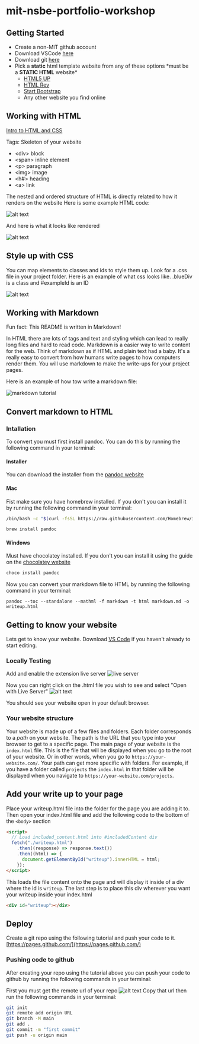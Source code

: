 # mit-nsbe-portfolio-workshop

## Getting Started

- Create a non-MIT github account
- Download VSCode [here](https://code.visualstudio.com/download)
- Download git [here](https://git-scm.com/downloads)
- Pick a **static** html template website from any of these options \*must be a **STATIC HTML** website\*
  - [HTML5 UP](https://html5up.net/)
  - [HTML Rev](https://htmlrev.com/free-html-templates.html)
  - [Start Bootstrap](https://startbootstrap.com/)
  - Any other website you find online

## Working with HTML

[Intro to HTML and CSS](https://easyhtmlcss.com/lessons/01-html-intro)

Tags: Skeleton of your website

- \<div> block
- \<span> inline element
- \<p> paragraph
- \<img> image
- \<h#> heading
- \<a> link

The nested and ordered structure of HTML is directly related to how it renders on the website
Here is some example HTML code:

![alt text](html.png)

And here is what it looks like rendered

![alt text](layout.png)

## Style up with CSS

You can map elements to classes and ids to style them up.
Look for a .css file in your project folder.
Here is an example of what css looks like. .blueDiv is a class and #exampleId is an ID

![alt text](css.png)

## Working with Markdown

Fun fact: This README is written in Markdown!

In HTML there are lots of tags and text and styling which can lead to really long files and hard to read code. Markdown is a easier way to write content for the web. Think of markdown as if HTML and plain text had a baby. It's a really easy to convert from how humans write pages to how computers render them. You will use markdown to make the write-ups for your project pages.

Here is an example of how tow write a markdown file:

![markdown tutorial](https://d33wubrfki0l68.cloudfront.net/e3541891e3115642d605aca52e4556d397e95c6f/4e2ba/images/quicktourexample.png)

## Convert markdown to HTML

### Intallation

To convert you must first install pandoc. You can do this by running the following command in your terminal:

#### Installer

You can download the installer from the [pandoc website](https://pandoc.org/installing.html)

#### Mac

Fist make sure you have homebrew installed. If you don't you can install it by running the following command in your terminal:

```bash
/bin/bash -c "$(curl -fsSL https://raw.githubusercontent.com/Homebrew/install/HEAD/install.sh)"
```

```bash
brew install pandoc
```

#### Windows

Must have chocolatey installed. If you don't you can install it using the guide on the [chocolatey website](https://chocolatey.org/install)

```bash
choco install pandoc
```

Now you can convert your markdown file to HTML by running the following command in your terminal:

```
pandoc --toc --standalone --mathml -f markdown -t html markdown.md -o writeup.html
```

## Getting to know your website

Lets get to know your website. Download [VS Code](https://code.visualstudio.com/download) if you haven't already to start editing.

### Locally Testing

Add and enable the extension live server
![live server](live_server.png)

Now you can right click on the .html file you wish to see and select "Open with Live Server"
![alt text](open_live_server.png)

You should see your website open in your default browser.

### Your website structure

Your website is made up of a few files and folders. Each folder corresponds to a _path_ on your website. The path is the URL that you type into your browser to get to a specific page. The main page of your website is the `index.html` file. This is the file that will be displayed when you go to the root of your website. Or in other words, when you go to `https://your-website.com/`. Your path can get more specific with folders. For example, if you have a folder called `projects` the `index.html` in that folder will be displayed when you navigate to `https://your-website.com/projects`.

## Add your write up to your page

Place your writeup.html file into the folder for the page you are adding it to. Then open your index.html file and add the following code to the bottom of the `<body>` section

```html
<script>
  // Load included_content.html into #includedContent div
  fetch("./writeup.html")
    .then((response) => response.text())
    .then((html) => {
      document.getElementById("writeup").innerHTML = html;
    });
</script>
```

This loads the file content onto the page and will display it inside of a div where the id is `writeup`. The last step is to place this div wherever you want your writeup inside your index.html

```html
<div id="writeup"></div>
```

## Deploy

Create a git repo using the following tutorial and push your code to it.
[https://pages.github.com/](https://pages.github.com/)

### Pushing code to github

After creating your repo using the tutorial above you can push your code to github by running the following commands in your terminal:

First you must get the remote url of your repo
![alt text](github.png)
Copy that url then run the following commands in your terminal:

```bash
git init
git remote add origin URL
git branch -M main
git add .
git commit -m "first commit"
git push -u origin main
```
